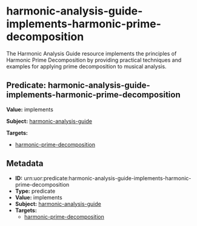 # harmonic-analysis-guide-implements-harmonic-prime-decomposition

The Harmonic Analysis Guide resource implements the principles of Harmonic Prime Decomposition by providing practical techniques and examples for applying prime decomposition to musical analysis.

## Predicate: harmonic-analysis-guide-implements-harmonic-prime-decomposition

**Value:** implements

**Subject:** [harmonic-analysis-guide](../Concepts/harmonic-analysis-guide.md)

**Targets:**

- [harmonic-prime-decomposition](../Concepts/harmonic-prime-decomposition.md)

## Metadata

- **ID:** urn:uor:predicate:harmonic-analysis-guide-implements-harmonic-prime-decomposition
- **Type:** predicate
- **Value:** implements
- **Subject:** [harmonic-analysis-guide](../Concepts/harmonic-analysis-guide.md)
- **Targets:**
  - [harmonic-prime-decomposition](../Concepts/harmonic-prime-decomposition.md)
